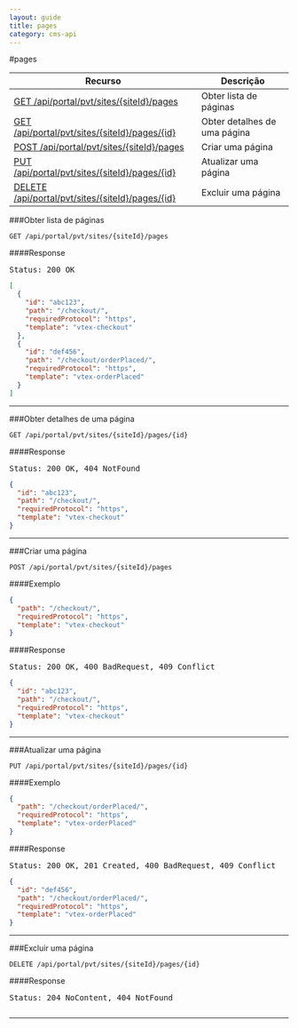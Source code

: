 ```yaml
---
layout: guide
title: pages
category: cms-api
---
```


#pages

<table class="table">
  <thead>
    <tr>
      <th>Recurso</th>
      <th>Descrição</th>
    </tr>
  </thead>
  <tbody>
    <tr>
      <td><a href="#obter-lista-de-p%C3%A1ginas">GET /api/portal/pvt/sites/{siteId}/pages</a></td>
      <td>Obter lista de páginas</td>
    </tr>
    <tr>
      <td><a href="#obter-detalhes-de-uma-p%C3%A1gina">GET /api/portal/pvt/sites/{siteId}/pages/{id}</a></td>
      <td>Obter detalhes de uma página</td>
    </tr>
    <tr>
      <td><a href="#criar-uma-p%C3%A1gina">POST /api/portal/pvt/sites/{siteId}/pages</a></td>
      <td>Criar uma página</td>
    </tr>
    <tr>
      <td><a href="#atualizar-uma-p%C3%A1gina">PUT /api/portal/pvt/sites/{siteId}/pages/{id}</a></td>
      <td>Atualizar uma página</td>
    </tr>
    <tr>
      <td><a href="#excluir-uma-p%C3%A1gina">DELETE /api/portal/pvt/sites/{siteId}/pages/{id}</a></td>
      <td>Excluir uma página</td>
    </tr>
  </tbody>
</table>


###Obter lista de páginas

```
GET /api/portal/pvt/sites/{siteId}/pages
```

####Response
<pre class="headers">
Status: 200 OK
</pre>
```json
[
  {
    "id": "abc123",
    "path": "/checkout/",
    "requiredProtocol": "https",
    "template": "vtex-checkout"
  },
  {
    "id": "def456",
    "path": "/checkout/orderPlaced/",
    "requiredProtocol": "https",
    "template": "vtex-orderPlaced"
  }
]
```

---

###Obter detalhes de uma página

```
GET /api/portal/pvt/sites/{siteId}/pages/{id}
```

####Response
<pre class="headers">
Status: 200 OK, 404 NotFound
</pre>
```json
{
  "id": "abc123",
  "path": "/checkout/",
  "requiredProtocol": "https",
  "template": "vtex-checkout"
}
```

---

###Criar uma página

```
POST /api/portal/pvt/sites/{siteId}/pages
```

####Exemplo
```json
{
  "path": "/checkout/",
  "requiredProtocol": "https",
  "template": "vtex-checkout"
}
```
####Response
<pre class="headers">
Status: 200 OK, 400 BadRequest, 409 Conflict
</pre>
```json
{
  "id": "abc123",
  "path": "/checkout/",
  "requiredProtocol": "https",
  "template": "vtex-checkout"
}
```
---

###Atualizar uma página

```
PUT /api/portal/pvt/sites/{siteId}/pages/{id}
```

####Exemplo
```json
{
  "path": "/checkout/orderPlaced/",
  "requiredProtocol": "https",
  "template": "vtex-orderPlaced"
}
```
####Response
<pre class="headers">
Status: 200 OK, 201 Created, 400 BadRequest, 409 Conflict
</pre>
```json
{
  "id": "def456",
  "path": "/checkout/orderPlaced/",
  "requiredProtocol": "https",
  "template": "vtex-orderPlaced"
}
```
---

###Excluir uma página

```
DELETE /api/portal/pvt/sites/{siteId}/pages/{id}
```

####Response
<pre class="headers">
Status: 204 NoContent, 404 NotFound
</pre>
<pre>
</pre>

---


